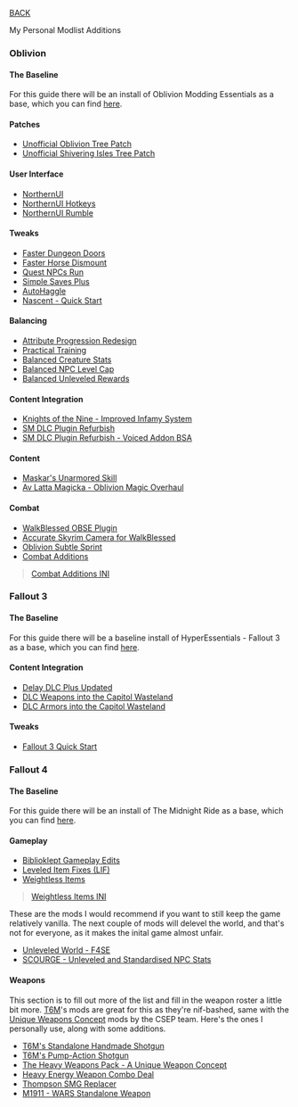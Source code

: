
[BACK](..)

My Personal Modlist Additions

### Oblivion

#### The Baseline
For this guide there will be an install of Oblivion Modding Essentials as a base, which you can find [here](https://github.com/KingKai-1906/ome/).

#### Patches
- [Unofficial Oblivion Tree Patch](https://www.nexusmods.com/oblivion/mods/53079)
- [Unofficial Shivering Isles Tree Patch](https://www.nexusmods.com/oblivion/mods/53101)

#### User Interface
- [NorthernUI](https://www.nexusmods.com/oblivion/mods/48577)
- [NorthernUI Hotkeys](https://www.nexusmods.com/oblivion/mods/51534)
- [NorthernUI Rumble](https://www.nexusmods.com/oblivion/mods/52259)

#### Tweaks
- [Faster Dungeon Doors](https://www.nexusmods.com/oblivion/mods/46889)
- [Faster Horse Dismount](https://www.nexusmods.com/oblivion/mods/50226)
- [Quest NPCs Run](https://www.nexusmods.com/oblivion/mods/49893)
- [Simple Saves Plus](https://www.nexusmods.com/oblivion/mods/51122)
- [AutoHaggle](https://www.nexusmods.com/oblivion/mods/52532)
- [Nascent - Quick Start](https://www.nexusmods.com/oblivion/mods/52330)

#### Balancing
- [Attribute Progression Redesign](https://www.nexusmods.com/oblivion/mods/49385)
- [Practical Training](https://www.nexusmods.com/oblivion/mods/50101)
- [Balanced Creature Stats](https://www.nexusmods.com/oblivion/mods/49194)
- [Balanced NPC Level Cap](https://www.nexusmods.com/oblivion/mods/50094)
- [Balanced Unleveled Rewards](https://www.nexusmods.com/oblivion/mods/51050)

#### Content Integration
- [Knights of the Nine - Improved Infamy System](https://www.nexusmods.com/oblivion/mods/50195)
- [SM DLC Plugin Refurbish](https://www.nexusmods.com/oblivion/mods/11474)
- [SM DLC Plugin Refurbish - Voiced Addon BSA](https://www.nexusmods.com/oblivion/mods/52772)

#### Content
- [Maskar's Unarmored Skill](https://www.nexusmods.com/oblivion/mods/49555)
- [Av Latta Magicka - Oblivion Magic Overhaul](https://www.nexusmods.com/oblivion/mods/49096)

#### Combat
- [WalkBlessed OBSE Plugin](https://www.nexusmods.com/oblivion/mods/49067)
- [Accurate Skyrim Camera for WalkBlessed](https://www.nexusmods.com/oblivion/mods/53503)
- [Oblivion Subtle Sprint](https://www.nexusmods.com/oblivion/mods/49209)
- [Combat Additions](https://www.nexusmods.com/oblivion/mods/49939)
> [Combat Additions INI](https://biblioklept.github.io/mods/oblivion/#combat-additions-ini)

### Fallout 3

#### The Baseline
For this guide there will be a baseline install of HyperEssentials - Fallout 3 as a base, which you can find [here](https://github.com/Biblioklept/hyperessentials/tree/main/he-fo3/).

#### Content Integration
- [Delay DLC Plus Updated](https://www.nexusmods.com/fallout3/mods/25573)
- [DLC Weapons into the Capitol Wasteland](https://www.nexusmods.com/fallout3/mods/25532)
- [DLC Armors into the Capitol Wasteland](https://www.nexusmods.com/fallout3/mods/25689)

#### Tweaks
- [Fallout 3 Quick Start](https://www.nexusmods.com/fallout3/mods/24644)

### Fallout 4

#### The Baseline
For this guide there will be an install of The Midnight Ride as a base, which you can find [here](https://themidnightride.moddinglinked.com/).

#### Gameplay
- [Biblioklept Gameplay Edits](https://biblioklept.github.io/mods/fallout-4#biblioklept-gameplay-edits)
- [Leveled Item Fixes (LIF)](https://www.nexusmods.com/fallout4/mods/63914)
- [Weightless Items](https://www.nexusmods.com/fallout4/mods/73640)
> [Weightless Items INI](https://biblioklept.github.io/mods/fallout-4/#weightless-items-ini)

These are the mods I would recommend if you want to still keep the game relatively vanilla. The next couple of mods will delevel the world, and that's not for everyone, as it makes the inital game almost unfair.

- [Unleveled World - F4SE](https://www.nexusmods.com/fallout4/mods/72784)
- [SCOURGE - Unleveled and Standardised NPC Stats](https://www.nexusmods.com/fallout4/mods/60917)

#### Weapons
This section is to fill out more of the list and fill in the weapon roster a little bit more. [T6M](https://www.nexusmods.com/fallout4/search/?BH=0&RH_ModList=nav:true,home:false,type:0,user_id:0,game_id:1151,advfilt:true,include_adult:true,show_game_filter:false,page_size:20,open:true,language:5,categories%5B%5D:41,search%5Bauthor%5D:The6thMessenger&RH_ModList=nav:true,home:false,type:0,user_id:0,game_id:1151,advfilt:true,include_adult:true,show_game_filter:false,page_size:20,open:true,language:5,categories%5B%5D:41,search%5Bauthor%5D:The6thMessenger)'s mods are great for this as they're nif-bashed, same with the [Unique Weapons Concept](https://www.nexusmods.com/fallout4/search/?BH=1&RH_ModList=nav:true,home:false,type:0,user_id:0,game_id:1151,advfilt:true,search%5Bfilename%5D:unique+weapons+concept,include_adult:true,show_game_filter:false,page_size:20,open:true,language:5&RH_ModList=nav:true,home:false,type:0,user_id:0,game_id:1151,advfilt:true,search%5Bfilename%5D:Unique+Weapons+Concept,show_game_filter:false,page_size:20,open:true,time:0,include_adult:true,language:5,categories%5B%5D:41&RH_ModList=nav:true,home:false,type:0,user_id:0,game_id:1151,advfilt:true,search%5Bfilename%5D:Unique+Weapons+Concept,show_game_filter:false,page_size:20,open:true,time:0,include_adult:true,language:5) mods by the CSEP team. Here's the ones I personally use, along with some additions.

- [T6M's Standalone Handmade Shotgun](https://www.nexusmods.com/fallout4/mods/75813)
- [T6M's Pump-Action Shotgun](https://www.nexusmods.com/fallout4/mods/57245)
- [The Heavy Weapons Pack - A Unique Weapon Concept](https://www.nexusmods.com/fallout4/mods/59582)
- [Heavy Energy Weapon Combo Deal](https://www.nexusmods.com/fallout4/mods/63513)
- [Thompson SMG Replacer](https://www.nexusmods.com/fallout4/mods/42225)
- [M1911 - WARS Standalone Weapon](https://www.nexusmods.com/fallout4/mods/49038)